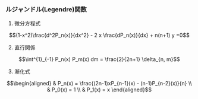 ### ルジャンドル(Legendre)関数
1. 微分方程式
```math
(1-x^2)\frac{d^2P_n(x)}{dx^2} - 2 x \frac{dP_n(x)}{dx} + n(n+1) y =0
```
2. 直行関係
```math
\int^{1}_{-1} P_n(x) P_m(x) dm = \frac{2}{2n+1} \delta_{n, m}
```
3. 漸化式
```math
\begin{aligned}
& P_n(x) = \frac{(2n-1)xP_{n-1}(x) - (n-1)P_{n-2}(x)}{n} \\
& P_0(x) = 1 \\
& P_1(x) = x
\end{aligned}
```